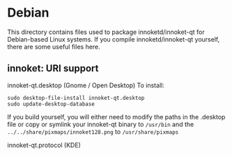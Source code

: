 
Debian
====================
This directory contains files used to package innoketd/innoket-qt
for Debian-based Linux systems. If you compile innoketd/innoket-qt yourself, there are some useful files here.

## innoket: URI support ##


innoket-qt.desktop  (Gnome / Open Desktop)
To install:

	sudo desktop-file-install innoket-qt.desktop
	sudo update-desktop-database

If you build yourself, you will either need to modify the paths in
the .desktop file or copy or symlink your innoket-qt binary to `/usr/bin`
and the `../../share/pixmaps/innoket128.png` to `/usr/share/pixmaps`

innoket-qt.protocol (KDE)


